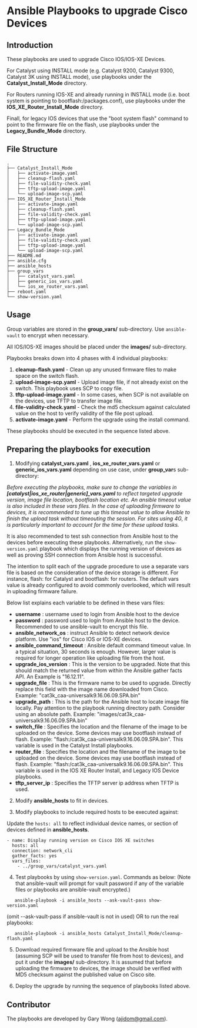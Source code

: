# Ansible Playbooks to upgrade Cisco Devices

## Introduction
These playbooks are used to upgrade Cisco IOS/IOS-XE Devices.

For Catalyst using INSTALL mode (e.g. Catalyst 9200, Catalyst 9300, Catalyst 3K using INSTALL mode), use playbooks under the **Catalyst_Install_Mode** directory.

For Routers running IOS-XE and already running in INSTALL mode (i.e. boot system is pointing to bootflash:/packages.conf), use playbooks under the **IOS_XE_Router_Install_Mode** directory.

Finall, for legacy IOS devices that use the "boot system flash" command to point to the firmware file on the flash, use playbooks under the **Legacy_Bundle_Mode** directory.


## File Structure
```
.
├── Catalyst_Install_Mode
│   ├── activate-image.yaml
│   ├── cleanup-flash.yaml
│   ├── file-validity-check.yaml
│   ├── tftp-upload-image.yaml
│   └── upload-image-scp.yaml
├── IOS_XE_Router_Install_Mode
│   ├── activate-image.yaml
│   ├── cleanup-flash.yaml
│   ├── file-validity-check.yaml
│   ├── tftp-upload-image.yaml
│   └── upload-image-scp.yaml
├── Legacy_Bundle_Mode
│   ├── activate-image.yaml
│   ├── file-validity-check.yaml
│   ├── tftp-upload-image.yaml
│   └── upload-image-scp.yaml
├── README.md
├── ansible.cfg
├── ansible_hosts
├── group_vars
│   ├── catalyst_vars.yaml
│   ├── generic_ios_vars.yaml
│   └── ios_xe_router_vars.yaml
├── reboot.yaml
└── show-version.yaml
```


## Usage

Group variables are stored in the **group_vars/** sub-directory. Use ```ansible-vault``` to encrypt when necessary.

All IOS/IOS-XE images should be placed under the **images/** sub-directory. 

Playbooks breaks down into 4 phases with 4 individual playbooks:
1. **cleanup-flash.yaml**       - Clean up any unused firmware files to make space on the switch flash.  
2. **upload-image-scp.yaml**    - Upload image file, if not already exist on the switch. This playbook uses SCP to copy file.
3. **tftp-upload-image.yaml**   - In some cases, when SCP is not available on the devices, use TFTP to transfer image file.
4. **file-validity-check.yaml** - Check the md5 checksum against calculated value on the host to verify validity of the file post upload.
5. **activate-image.yaml**      - Perform the upgrade using the install command.

These playbooks should be executed in the sequence listed above.


## Preparing the playbooks for execution

1. Modifying **catalyst_vars.yaml** , **ios_xe_router_vars.yaml** or **generic_ios_vars.yaml** depending on use case, under **group_var**s sub-directory:

*Before executing the playbooks, make sure to change the variables in **[catalyst|ios_xe_router|generic]_vars.yaml** to reflect targeted upgrade version, image file location, bootflash location etc. An ansible timeout value is also included in these vars files. In the case of uploading firmware to devices, it is recommended to tune up this timeout value to allow Ansible to finish the upload task without timeouting the session. For sites using 4G, it is particularly important to account for the time for these upload tasks.*

It is also recommended to test ssh connection from Ansible host to the devices before executing these playbooks.
Alternatively, run the ```show-version.yaml``` playbook which displays the running version of devices as well as proving SSH connection from Ansible host is successful.

The intention to split each of the upgrade procedure to use a separate vars file is based on the consideration of the device storage is different. For instance, flash: for Catalyst and bootflash: for routers. The default vars value is already configured to avoid commonly overlooked, which will result in uploading firmware failure.  

Below list explains each variable to be defined in these vars files:

- **username**                : username used to login from Ansible host to the device
- **password**                : password used to login from Ansible host to the device. Recommended to use ansible-vault to encrypt this file.
- **ansible_network_os**      : instruct Ansible to detect network device platform. Use "ios" for Cisco IOS or IOS-XE devices.
- **ansible_command_timeout** : Ansible default command timeout value. In a typical situation, 30 seconds is enough. However, larger value is required for longer operation like uploading file from the host. 
- **upgrade_ios_version**     : This is the version to be upgraded. Note that this should match the returned value from within the Ansible gather facts API. An Example is "16.12.11".
- **upgrade_file**            : This is the firmware name to be used to upgrade. Directly replace this field with the image name downloaded from Cisco. Example: "cat3k_caa-universalk9.16.06.09.SPA.bin"
- **upgrade_path**            : This is the path for the Ansible host to locate image file locally. Pay attention to the playbook running directory path. Consider using an absolute path. Example: "images/cat3k_caa-universalk9.16.06.09.SPA.bin"
- **switch_file**             : Specifies the location and the filename of the image to be uploaded on the device. Some devices may use bootflash instead of flash. Example: "flash:/cat3k_caa-universalk9.16.06.09.SPA.bin". This variable is used in the Catalyst Install playbooks.
- **router_file**             : Specifies the location and the filename of the image to be uploaded on the device. Some devices may use bootflash instead of flash. Example: "flash:/cat3k_caa-universalk9.16.06.09.SPA.bin". This variable is used in the IOS XE Router Install, and Legacy IOS Device playbooks.
- **tftp_server_ip**          : Specifies the TFTP server ip address when TFTP is used.


2. Modify **ansible_hosts** to fit in devices. 

3. Modify playbooks to include required hosts to be executed against:

Update the ```hosts: all``` to reflect individual device names, or section of devices defined in **ansible_hosts**.
```
- name: Display running version on Cisco IOS XE switches 
  hosts: all
  connection: network_cli
  gather_facts: yes
  vars_files:
    - ../group_vars/catalyst_vars.yaml 
```

4. Test playbooks by using ```show-version.yaml```. Commands as below: (Note that ansible-vault will prompt for vault password if any of the variable files or playbooks are ansible-vault encrypted.)

```
   ansible-playbook -i ansible_hosts --ask-vault-pass show-version.yaml
```
   (omit --ask-vault-pass if ansible-vault is not in used)  OR to run the real playbooks:
```
   ansible-playbook -i ansible_hosts Catalyst_Install_Mode/cleanup-flash.yaml
```


5. Download required firmware file and upload to the Ansible host (assuming SCP will be used to transfer file from host to devices), 
and put it under the **images/** sub-directory. It is assumed that before uploading the firmware to devices, the image should be verified with MD5 checksum against the published value on Cisco site.

6. Deploy the upgrade by running the sequence of playbooks listed above.


## Contributor

The playbooks are developed by Gary Wong (ajidom@gmail.com).
